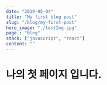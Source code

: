 ```yaml
---
date: "2019-05-04"
title: "My first blog post"
slug: "/blog/my-first-post"
hero_image: "./testImg.jpg"
page : "blog"
stack: ["javascript", "react"]
content: ""
---
```


# 나의 첫 페이지 입니다.